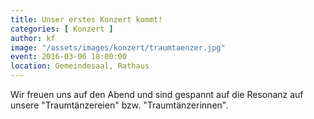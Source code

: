 ```yaml
---
title: Unser erstes Konzert kommt!
categories: [ Konzert ]
author: kf
image: "/assets/images/konzert/traumtaenzer.jpg"
event: 2016-03-06 18:00:00
location: Gemeindesaal, Rathaus
---
```


Wir freuen uns auf den Abend und sind gespannt auf die Resonanz auf unsere "Traumtänzereien" bzw. "Traumtänzerinnen".
